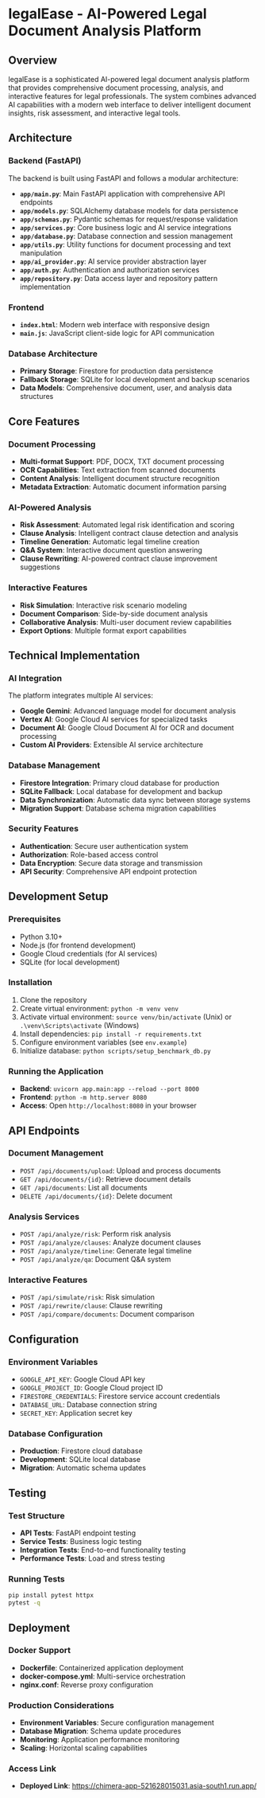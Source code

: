 # legalEase - AI-Powered Legal Document Analysis Platform

## Overview

legalEase is a sophisticated AI-powered legal document analysis platform that provides comprehensive document processing, analysis, and interactive features for legal professionals. The system combines advanced AI capabilities with a modern web interface to deliver intelligent document insights, risk assessment, and interactive legal tools.

## Architecture

### Backend (FastAPI)
The backend is built using FastAPI and follows a modular architecture:

- **`app/main.py`**: Main FastAPI application with comprehensive API endpoints
- **`app/models.py`**: SQLAlchemy database models for data persistence
- **`app/schemas.py`**: Pydantic schemas for request/response validation
- **`app/services.py`**: Core business logic and AI service integrations
- **`app/database.py`**: Database connection and session management
- **`app/utils.py`**: Utility functions for document processing and text manipulation
- **`app/ai_provider.py`**: AI service provider abstraction layer
- **`app/auth.py`**: Authentication and authorization services
- **`app/repository.py`**: Data access layer and repository pattern implementation

### Frontend
- **`index.html`**: Modern web interface with responsive design
- **`main.js`**: JavaScript client-side logic for API communication

### Database Architecture
- **Primary Storage**: Firestore for production data persistence
- **Fallback Storage**: SQLite for local development and backup scenarios
- **Data Models**: Comprehensive document, user, and analysis data structures

## Core Features

### Document Processing
- **Multi-format Support**: PDF, DOCX, TXT document processing
- **OCR Capabilities**: Text extraction from scanned documents
- **Content Analysis**: Intelligent document structure recognition
- **Metadata Extraction**: Automatic document information parsing

### AI-Powered Analysis
- **Risk Assessment**: Automated legal risk identification and scoring
- **Clause Analysis**: Intelligent contract clause detection and analysis
- **Timeline Generation**: Automatic legal timeline creation
- **Q&A System**: Interactive document question answering
- **Clause Rewriting**: AI-powered contract clause improvement suggestions

### Interactive Features
- **Risk Simulation**: Interactive risk scenario modeling
- **Document Comparison**: Side-by-side document analysis
- **Collaborative Analysis**: Multi-user document review capabilities
- **Export Options**: Multiple format export capabilities

## Technical Implementation

### AI Integration
The platform integrates multiple AI services:

- **Google Gemini**: Advanced language model for document analysis
- **Vertex AI**: Google Cloud AI services for specialized tasks
- **Document AI**: Google Cloud Document AI for OCR and document processing
- **Custom AI Providers**: Extensible AI service architecture

### Database Management
- **Firestore Integration**: Primary cloud database for production
- **SQLite Fallback**: Local database for development and backup
- **Data Synchronization**: Automatic data sync between storage systems
- **Migration Support**: Database schema migration capabilities

### Security Features
- **Authentication**: Secure user authentication system
- **Authorization**: Role-based access control
- **Data Encryption**: Secure data storage and transmission
- **API Security**: Comprehensive API endpoint protection

## Development Setup

### Prerequisites
- Python 3.10+
- Node.js (for frontend development)
- Google Cloud credentials (for AI services)
- SQLite (for local development)

### Installation
1. Clone the repository
2. Create virtual environment: `python -m venv venv`
3. Activate virtual environment: `source venv/bin/activate` (Unix) or `.\venv\Scripts\activate` (Windows)
4. Install dependencies: `pip install -r requirements.txt`
5. Configure environment variables (see `env.example`)
6. Initialize database: `python scripts/setup_benchmark_db.py`

### Running the Application
- **Backend**: `uvicorn app.main:app --reload --port 8000`
- **Frontend**: `python -m http.server 8080`
- **Access**: Open `http://localhost:8080` in your browser

## API Endpoints

### Document Management
- `POST /api/documents/upload`: Upload and process documents
- `GET /api/documents/{id}`: Retrieve document details
- `GET /api/documents`: List all documents
- `DELETE /api/documents/{id}`: Delete document

### Analysis Services
- `POST /api/analyze/risk`: Perform risk analysis
- `POST /api/analyze/clauses`: Analyze document clauses
- `POST /api/analyze/timeline`: Generate legal timeline
- `POST /api/analyze/qa`: Document Q&A system

### Interactive Features
- `POST /api/simulate/risk`: Risk simulation
- `POST /api/rewrite/clause`: Clause rewriting
- `POST /api/compare/documents`: Document comparison

## Configuration

### Environment Variables
- `GOOGLE_API_KEY`: Google Cloud API key
- `GOOGLE_PROJECT_ID`: Google Cloud project ID
- `FIRESTORE_CREDENTIALS`: Firestore service account credentials
- `DATABASE_URL`: Database connection string
- `SECRET_KEY`: Application secret key

### Database Configuration
- **Production**: Firestore cloud database
- **Development**: SQLite local database
- **Migration**: Automatic schema updates

## Testing

### Test Structure
- **API Tests**: FastAPI endpoint testing
- **Service Tests**: Business logic testing
- **Integration Tests**: End-to-end functionality testing
- **Performance Tests**: Load and stress testing

### Running Tests
```bash
pip install pytest httpx
pytest -q
```

## Deployment

### Docker Support
- **Dockerfile**: Containerized application deployment
- **docker-compose.yml**: Multi-service orchestration
- **nginx.conf**: Reverse proxy configuration

### Production Considerations
- **Environment Variables**: Secure configuration management
- **Database Migration**: Schema update procedures
- **Monitoring**: Application performance monitoring
- **Scaling**: Horizontal scaling capabilities


### Access Link
- **Deployed Link**: https://chimera-app-521628015031.asia-south1.run.app/

